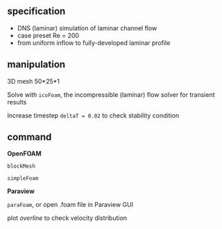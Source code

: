 ## specification

- DNS (laminar) simulation of laminar channel flow
- case preset Re = 200
- from uniform inflow to fully-developed laminar profile

## manipulation
3D mesh 50\*25\*1

Solve with `icoFoam`, the incompressible (laminar) flow solver for transient results

Increase  timestep `deltaT = 0.02`  to check stability condition

## command

**OpenFOAM**

`blockMesh`

`simpleFoam`

**Paraview**

`paraFoam`, or open .foam file in Paraview GUI

plot *overline* to check velocity distribution

